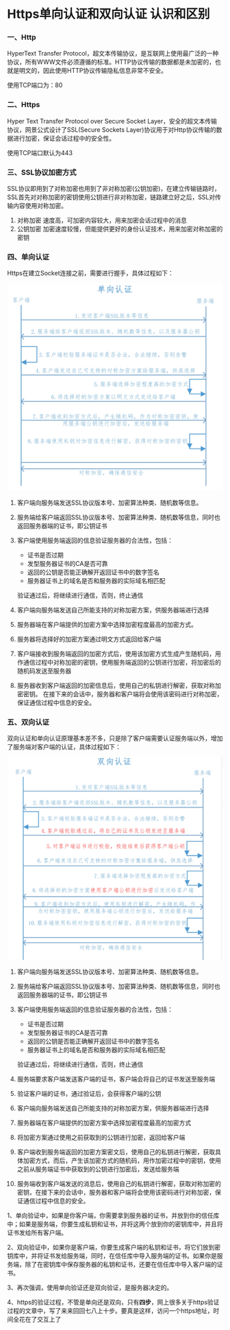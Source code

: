 # Https单向认证和双向认证 认识和区别



### **一、Http**

HyperText Transfer Protocol，超文本传输协议，是互联网上使用最广泛的一种协议，所有WWW文件必须遵循的标准。HTTP协议传输的数据都是未加密的，也就是明文的，因此使用HTTP协议传输隐私信息非常不安全。

使用TCP端口为：80

### **二、Https**

Hyper Text Transfer Protocol over Secure Socket Layer，安全的超文本传输协议，网景公式设计了SSL(Secure Sockets Layer)协议用于对Http协议传输的数据进行加密，保证会话过程中的安全性。

使用TCP端口默认为443

### **三、SSL协议加密方式**

SSL协议即用到了对称加密也用到了非对称加密(公钥加密)，在建立传输链路时，SSL首先对对称加密的密钥使用公钥进行非对称加密，链路建立好之后，SSL对传输内容使用对称加密。

1. 对称加密
   速度高，可加密内容较大，用来加密会话过程中的消息
2. 公钥加密
   加密速度较慢，但能提供更好的身份认证技术，用来加密对称加密的密钥

### **四、单向认证**

Https在建立Socket连接之前，需要进行握手，具体过程如下：

![image-20201219143640398](../assets/双向认证.assets/image-20201219143640398.png)

1. 客户端向服务端发送SSL协议版本号、加密算法种类、随机数等信息。

2. 服务端给客户端返回SSL协议版本号、加密算法种类、随机数等信息，同时也返回服务器端的证书，即公钥证书

3. 客户端使用服务端返回的信息验证服务器的合法性，包括：

   - 证书是否过期
   - 发型服务器证书的CA是否可靠
   - 返回的公钥是否能正确解开返回证书中的数字签名
   - 服务器证书上的域名是否和服务器的实际域名相匹配

   验证通过后，将继续进行通信，否则，终止通信

4. 客户端向服务端发送自己所能支持的对称加密方案，供服务器端进行选择

5. 服务器端在客户端提供的加密方案中选择加密程度最高的加密方式。

6. 服务器将选择好的加密方案通过明文方式返回给客户端

7. 客户端接收到服务端返回的加密方式后，使用该加密方式生成产生随机码，用作通信过程中对称加密的密钥，使用服务端返回的公钥进行加密，将加密后的随机码发送至服务器

8. 服务器收到客户端返回的加密信息后，使用自己的私钥进行解密，获取对称加密密钥。
   在接下来的会话中，服务器和客户端将会使用该密码进行对称加密，保证通信过程中信息的安全。

### **五、双向认证**

双向认证和单向认证原理基本差不多，只是除了客户端需要认证服务端以外，增加了服务端对客户端的认证，具体过程如下：

![image-20201219143705964](../assets/双向认证.assets/image-20201219143705964.png)

1. 客户端向服务端发送SSL协议版本号、加密算法种类、随机数等信息。

2. 服务端给客户端返回SSL协议版本号、加密算法种类、随机数等信息，同时也返回服务器端的证书，即公钥证书

3. 客户端使用服务端返回的信息验证服务器的合法性，包括：

   - 证书是否过期
   - 发型服务器证书的CA是否可靠
   - 返回的公钥是否能正确解开返回证书中的数字签名
   - 服务器证书上的域名是否和服务器的实际域名相匹配

   验证通过后，将继续进行通信，否则，终止通信

4. 服务端要求客户端发送客户端的证书，客户端会将自己的证书发送至服务端

5. 验证客户端的证书，通过验证后，会获得客户端的公钥

6. 客户端向服务端发送自己所能支持的对称加密方案，供服务器端进行选择

7. 服务器端在客户端提供的加密方案中选择加密程度最高的加密方式

8. 将加密方案通过使用之前获取到的公钥进行加密，返回给客户端

9. 客户端收到服务端返回的加密方案密文后，使用自己的私钥进行解密，获取具体加密方式，而后，产生该加密方式的随机码，用作加密过程中的密钥，使用之前从服务端证书中获取到的公钥进行加密后，发送给服务端

10. 服务端收到客户端发送的消息后，使用自己的私钥进行解密，获取对称加密的密钥，在接下来的会话中，服务器和客户端将会使用该密码进行对称加密，保证通信过程中信息的安全。

1、单向验证中，如果是你客户端，你需要拿到服务器的证书，并放到你的信任库中；如果是服务端，你要生成私钥和证书，并将这两个放到你的密钥库中，并且将证书发给所有客户端。

2、双向验证中，如果你是客户端，你要生成客户端的私钥和证书，将它们放到密钥库中，并将证书发给服务端，同时，在信任库中导入服务端的证书。如果你是服务端，除了在密钥库中保存服务器的私钥和证书，还要在信任库中导入客户端的证书。

3、再次强调，使用单向验证还是双向验证，是服务器决定的。

4、https的验证过程，不管是单向还是双向，只有**四步**，网上很多关于https验证过程的文章中，写了来来回回七八上十步。要真是这样，访问一个https地址，时间全花在了交互上了

